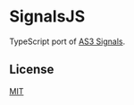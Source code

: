 SignalsJS
===

TypeScript port of [AS3 Signals](https://github.com/robertpenner/as3-signals).

License
---

[MIT](LICENSE.md)

